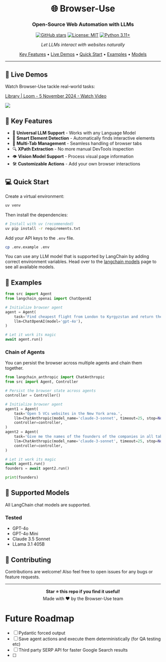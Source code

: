 <div align="center">

# 🌐 Browser-Use

### Open-Source Web Automation with LLMs

<!-- <p align="center">
  <img src="assets/demo.gif" alt="Browser-Use Demo" width="600">
</p> -->

[![GitHub stars](https://img.shields.io/github/stars/yourusername/browser-use?style=social)](https://github.com/yourusername/browser-use/stargazers)
[![License: MIT](https://img.shields.io/badge/License-MIT-yellow.svg)](https://opensource.org/licenses/MIT)
[![Python 3.11+](https://img.shields.io/badge/python-3.11+-blue.svg)](https://www.python.org/downloads/)

_Let LLMs interact with websites naturally_

[Key Features](#-key-features) •
[Live Demos](#-live-demos) •
[Quick Start](#-quick-start) •
[Examples](#-examples) •
[Models](#-supported-models)

</div>

---

## 🎥 Live Demos

Watch Browser-Use tackle real-world tasks:
<div>
    <a href="https://www.loom.com/share/3ddba106c1fd4fd38c314881fb7d3d78">
      <p>Library | Loom - 5 November 2024 - Watch Video</p>
    </a>
    <a href="https://www.loom.com/share/3ddba106c1fd4fd38c314881fb7d3d78">
      <img style="max-width:300px;" src="https://cdn.loom.com/sessions/thumbnails/3ddba106c1fd4fd38c314881fb7d3d78-7d8bc50585272d46-full-play.gif">
    </a>
  </div>
  

## 🚀 Key Features

- 🤖 **Universal LLM Support** - Works with any Language Model
- 🎯 **Smart Element Detection** - Automatically finds interactive elements
- 📑 **Multi-Tab Management** - Seamless handling of browser tabs
- 🔍 **XPath Extraction** - No more manual DevTools inspection
- 👁️ **Vision Model Support** - Process visual page information
- 🛠️ **Customizable Actions** - Add your own browser interactions

## 💻 Quick Start

Create a virtual environment:

```bash
uv venv
```

Then install the dependencies:

```bash
# Install with uv (recommended)
uv pip install -r requirements.txt
```

Add your API keys to the `.env` file.

```bash
cp .env.example .env
```

You can use any LLM model that is supported by LangChain by adding correct environment variables. Head over to the [langchain models](https://python.langchain.com/docs/integrations/chat/) page to see all available models.

## 📝 Examples

```python
from src import Agent
from langchain_openai import ChatOpenAI

# Initialize browser agent
agent = Agent(
	task='Find cheapest flight from London to Kyrgyzstan and return the url.',
	llm=ChatOpenAI(model='gpt-4o'),
)

# Let it work its magic
await agent.run()
```

### Chain of Agents

You can persist the browser across multiple agents and chain them together.

```python
from langchain_anthropic import ChatAnthropic
from src import Agent, Controller

# Persist the browser state across agents
controller = Controller()

# Initialize browser agent
agent1 = Agent(
	task='Open 5 VCs websites in the New York area.',
	llm=ChatAnthropic(model_name='claude-3-sonnet', timeout=25, stop=None, temperature=0.3),
	controller=controller,
)
agent2 = Agent(
	task='Give me the names of the founders of the companies in all tabs.',
	llm=ChatAnthropic(model_name='claude-3-sonnet', timeout=25, stop=None, temperature=0.3),
	controller=controller,
)

# Let it work its magic
await agent1.run()
founders = await agent2.run()

print(founders)
```

## 🤖 Supported Models

All LangChain chat models are supported.

### Tested

- GPT-4o
- GPT-4o Mini
- Claude 3.5 Sonnet
- LLama 3.1 405B

## 🤝 Contributing

Contributions are welcome! Also feel free to open issues for any bugs or feature requests.

---

<div align="center">
  <b>Star ⭐ this repo if you find it useful!</b><br>
  Made with ❤️ by the Browser-Use team
</div>

# Future Roadmap

- [ ] Pydantic forced output
- [ ] Save agent actions and execute them deterministically (for QA testing etc)
- [ ] Third party SERP API for faster Google Search results
- [ ]
